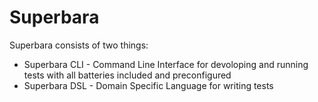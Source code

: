 # Superbara

Superbara consists of two things:

- Superbara CLI - Command Line Interface for devoloping and running tests with all batteries included and preconfigured
- Superbara DSL - Domain Specific Language for writing tests

